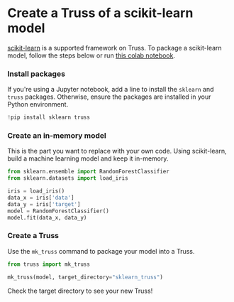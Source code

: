 # Create a Truss of a scikit-learn model

[scikit-learn](https://scikit-learn.org/stable/) is a supported framework on Truss. To package a scikit-learn model, follow the steps below or run [this colab notebook]().

### Install packages

If you're using a Jupyter notebook, add a line to install the `sklearn` and `truss` packages. Otherwise, ensure the packages are installed in your Python environment.

```python
!pip install sklearn truss
```

### Create an in-memory model

This is the part you want to replace with your own code. Using scikit-learn, build a machine learning model and keep it in-memory.

```python
from sklearn.ensemble import RandomForestClassifier
from sklearn.datasets import load_iris

iris = load_iris()
data_x = iris['data']
data_y = iris['target']
model = RandomForestClassifier()
model.fit(data_x, data_y)
```

### Create a Truss

Use the `mk_truss` command to package your model into a Truss.

```python
from truss import mk_truss

mk_truss(model, target_directory="sklearn_truss")
```

Check the target directory to see your new Truss!